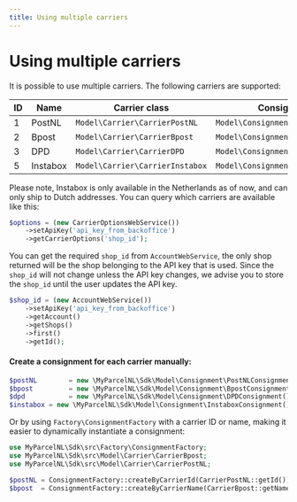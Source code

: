 ```yaml
---
title: Using multiple carriers
---
```


# Using multiple carriers

It is possible to use multiple carriers. The following carriers are supported:

| ID  | Name          | Carrier class                        | Consignment class                            |
| --- | ---           | ---                                  | ---                                          |
| 1   | PostNL        | `Model\Carrier\CarrierPostNL`        | `Model\Consignment\PostNLConsignment`        |
| 2   | Bpost         | `Model\Carrier\CarrierBpost`         | `Model\Consignment\BpostConsignment`         |
| 3   | DPD           | `Model\Carrier\CarrierDPD`           | `Model\Consignment\DPDConsignment`           |
| 5   | Instabox | `Model\Carrier\CarrierInstabox` | `Model\Consignment\InstaboxConsignment` |

Please note, Instabox is only available in the Netherlands as of now, and can only ship to Dutch addresses. You can
query which carriers are available like this:

```php
$options = (new CarrierOptionsWebService())
    ->setApiKey('api_key_from_backoffice')
    ->getCarrierOptions('shop_id');
```

You can get the required `shop_id` from `AccountWebService`, the only shop returned will be the shop belonging to the
API key that is used. Since the `shop_id` will not change unless the API key changes, we advise you to store
the `shop_id` until the user updates the API key.

```php
$shop_id = (new AccountWebService())
    ->setApiKey('api_key_from_backoffice')
    ->getAccount()
    ->getShops()
    ->first()
    ->getId();
```

#### Create a consignment for each carrier manually:

```php
$postNL        = new \MyParcelNL\Sdk\Model\Consignment\PostNLConsignment();
$bpost         = new \MyParcelNL\Sdk\Model\Consignment\BpostConsignment();
$dpd           = new \MyParcelNL\Sdk\Model\Consignment\DPDConsignment();
$instabox = new \MyParcelNL\Sdk\Model\Consignment\InstaboxConsignment();
```

Or by using `Factory\ConsignmentFactory` with a carrier ID or name, making it easier to dynamically instantiate a
consignment:

```php
use MyParcelNL\Sdk\src\Factory\ConsignmentFactory;
use MyParcelNL\Sdk\src\Model\Carrier\CarrierBpost;
use MyParcelNL\Sdk\src\Model\Carrier\CarrierPostNL;

$postNL = ConsignmentFactory::createByCarrierId(CarrierPostNL::getId());
$bpost  = ConsignmentFactory::createByCarrierName(CarrierBpost::getName());
```
